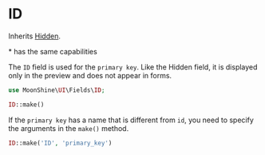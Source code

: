 # ID

Inherits [Hidden](/docs/{{version}}/fields/hidden).

\* has the same capabilities

The `ID` field is used for the `primary key`.
Like the Hidden field, it is displayed only in the preview and does not appear in forms.

```php
use MoonShine\UI\Fields\ID;

ID::make()
```

If the `primary key` has a name that is different from `id`, you need to specify the arguments in the `make()` method.

```php
ID::make('ID', 'primary_key')
```
